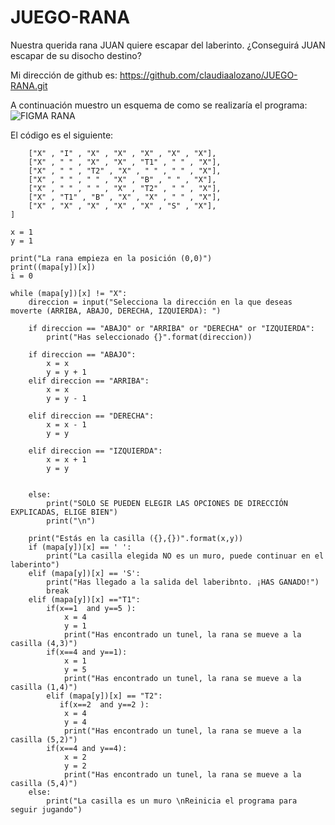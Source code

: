 # JUEGO-RANA

Nuestra querida rana JUAN quiere escapar del laberinto. ¿Conseguirá JUAN escapar de su disocho destino?

Mi dirección de github es: https://github.com/claudiaalozano/JUEGO-RANA.git

A continuación muestro un esquema de como se realizaría el programa:
![FIGMA RANA](https://user-images.githubusercontent.com/91722847/146649837-d5a14483-549b-4ae1-93b3-335a1d11c83f.png)

El código es el siguiente:
```mapa= [
    ["X" , "I" , "X" , "X" , "X" , "X" , "X"],
    ["X" , " " , "X" , "X" , "T1" , " " , "X"],
    ["X" , " " , "T2" , "X" , " " , " " , "X"],
    ["X" , " " , " " , "X" , "B" , " " , "X"],
    ["X" , " " , " " , "X" , "T2" , " " , "X"],
    ["X" , "T1" , "B" , "X" , "X" , " " , "X"],
    ["X" , "X" , "X" , "X" , "X" , "S" , "X"],
]

x = 1
y = 1

print("La rana empieza en la posición (0,0)")
print((mapa[y])[x])
i = 0

while (mapa[y])[x] != "X":
    direccion = input("Selecciona la dirección en la que deseas moverte (ARRIBA, ABAJO, DERECHA, IZQUIERDA): ")
    
    if direccion == "ABAJO" or "ARRIBA" or "DERECHA" or "IZQUIERDA":
        print("Has seleccionado {}".format(direccion))
    
    if direccion == "ABAJO":
        x = x
        y = y + 1      
    elif direccion == "ARRIBA":
        x = x
        y = y - 1

    elif direccion == "DERECHA":
        x = x - 1
        y = y 

    elif direccion == "IZQUIERDA":
        x = x + 1
        y = y 


    else:
        print("SOLO SE PUEDEN ELEGIR LAS OPCIONES DE DIRECCIÓN EXPLICADAS, ELIGE BIEN")
        print("\n")

    print("Estás en la casilla ({},{})".format(x,y))
    if (mapa[y])[x] == ' ':
        print("La casilla elegida NO es un muro, puede continuar en el laberinto")
    elif (mapa[y])[x] == 'S':
        print("Has llegado a la salida del laberibnto. ¡HAS GANADO!")
        break
    elif (mapa[y])[x] =="T1":
        if(x==1  and y==5 ):
            x = 4
            y = 1
            print("Has encontrado un tunel, la rana se mueve a la casilla (4,3)")
        if(x==4 and y==1):
            x = 1
            y = 5
            print("Has encontrado un tunel, la rana se mueve a la casilla (1,4)")
        elif (mapa[y])[x] == "T2":
           if(x==2  and y==2 ):
            x = 4
            y = 4
            print("Has encontrado un tunel, la rana se mueve a la casilla (5,2)")
        if(x==4 and y==4):
            x = 2
            y = 2
            print("Has encontrado un tunel, la rana se mueve a la casilla (5,4)") 
    else:
        print("La casilla es un muro \nReinicia el programa para seguir jugando")
 ```
